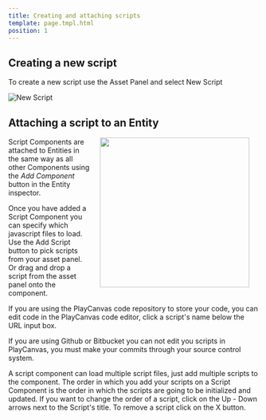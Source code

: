 ```yaml
---
title: Creating and attaching scripts
template: page.tmpl.html
position: 1
---
```


## Creating a new script

To create a new script use the Asset Panel and select New Script

![New Script][0]

## Attaching a script to an Entity

<img src="/images/user-manual/components/component-script.jpg" style="width: 300px; float: right; padding: 20px; padding-top: 0px;"/>

Script Components are attached to Entities in the same way as all other Components using the *Add Component* button in the Entity inspector.

Once you have added a Script Component you can specify which javascript files to load. Use the Add Script button to pick scripts from your asset panel. Or drag and drop a script from the asset panel onto the component.

If you are using the PlayCanvas code repository to store your code, you can edit code in the PlayCanvas code editor, click a script's name below the URL input box.

<div class="alert alert-info">
If you are using Github or Bitbucket you can not edit you scripts in PlayCanvas, you must make your commits through your source control system.
</div>

A script component can load multiple script files, just add multiple scripts to the component. The order in which you add your scripts on a Script Component is the order in which the scripts are going to be initialized and updated. If you want to change the order of a script, click on the Up - Down arrows next to the Script's title. To remove a script click on the X button.

[0]: /images/user-manual/new_script.jpg
[2]: /user-manual/scripting/workflow
[3]: /images/platform/component_script.png "Add urls of scripts to the script component"
